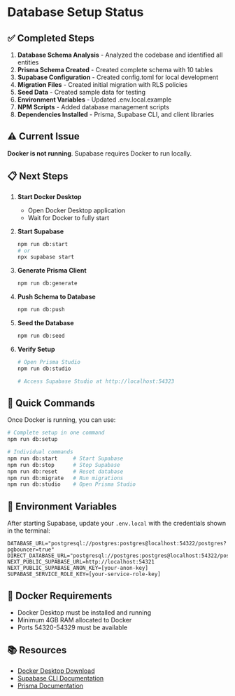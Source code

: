 # Database Setup Status

## ✅ Completed Steps

1. **Database Schema Analysis** - Analyzed the codebase and identified all entities
2. **Prisma Schema Created** - Created complete schema with 10 tables
3. **Supabase Configuration** - Created config.toml for local development
4. **Migration Files** - Created initial migration with RLS policies
5. **Seed Data** - Created sample data for testing
6. **Environment Variables** - Updated .env.local.example
7. **NPM Scripts** - Added database management scripts
8. **Dependencies Installed** - Prisma, Supabase CLI, and client libraries

## ⚠️ Current Issue

**Docker is not running**. Supabase requires Docker to run locally.

## 📋 Next Steps

1. **Start Docker Desktop**
   - Open Docker Desktop application
   - Wait for Docker to fully start

2. **Start Supabase**
   ```bash
   npm run db:start
   # or
   npx supabase start
   ```

3. **Generate Prisma Client**
   ```bash
   npm run db:generate
   ```

4. **Push Schema to Database**
   ```bash
   npm run db:push
   ```

5. **Seed the Database**
   ```bash
   npm run db:seed
   ```

6. **Verify Setup**
   ```bash
   # Open Prisma Studio
   npm run db:studio
   
   # Access Supabase Studio at http://localhost:54323
   ```

## 🔧 Quick Commands

Once Docker is running, you can use:

```bash
# Complete setup in one command
npm run db:setup

# Individual commands
npm run db:start     # Start Supabase
npm run db:stop      # Stop Supabase
npm run db:reset     # Reset database
npm run db:migrate   # Run migrations
npm run db:studio    # Open Prisma Studio
```

## 📝 Environment Variables

After starting Supabase, update your `.env.local` with the credentials shown in the terminal:

```env
DATABASE_URL="postgresql://postgres:postgres@localhost:54322/postgres?pgbouncer=true"
DIRECT_DATABASE_URL="postgresql://postgres:postgres@localhost:54322/postgres"
NEXT_PUBLIC_SUPABASE_URL=http://localhost:54321
NEXT_PUBLIC_SUPABASE_ANON_KEY=[your-anon-key]
SUPABASE_SERVICE_ROLE_KEY=[your-service-role-key]
```

## 🐳 Docker Requirements

- Docker Desktop must be installed and running
- Minimum 4GB RAM allocated to Docker
- Ports 54320-54329 must be available

## 📚 Resources

- [Docker Desktop Download](https://www.docker.com/products/docker-desktop)
- [Supabase CLI Documentation](https://supabase.com/docs/guides/cli)
- [Prisma Documentation](https://www.prisma.io/docs)